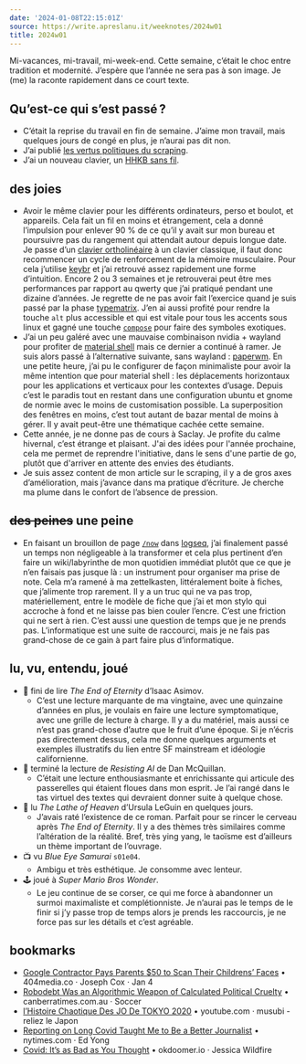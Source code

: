 ```yaml
---
date: '2024-01-08T22:15:01Z'
source: https://write.apreslanu.it/weeknotes/2024w01
title: 2024w01
---
```


Mi-vacances, mi-travail, mi-week-end. Cette semaine, c’était le choc entre tradition et modernité. J’espère que l’année ne sera pas à son image. Je (me) la raconte rapidement dans ce court texte.

<!--more-->

## Qu’est-ce qui s’est passé ?

- C’était la reprise du travail en fin de semaine. J’aime mon travail, mais quelques jours de congé en plus, je n’aurai pas dit non.
- J’ai publié [les vertus politiques du scraping](https://write.apreslanu.it/tk/les-vertus-politiques-du-scraping).
- J’ai un nouveau clavier, un [HHKB sans fil].

[HHKB sans fil]: https://www.hhkeyboard.com/fr/products/hybrid-type-s

## des joies

- Avoir le même clavier pour les différents ordinateurs, perso et boulot, et appareils. Cela fait un fil en moins et étrangement, cela a donné l’impulsion pour enlever 90 % de ce qu’il y avait sur mon bureau et poursuivre pas du rangement qui attendait autour depuis longue date. Je passe d’un [clavier ortholinéaire] à un clavier classique, il faut donc recommencer un cycle de renforcement de la mémoire musculaire. Pour cela j’utilise [keybr] et j’ai retrouvé assez rapidement une forme d’intuition. Encore 2 ou 3 semaines et je retrouverai peut être mes performances par rapport au qwerty que j’ai pratiqué pendant une dizaine d’années. Je regrette de ne pas avoir fait l’exercice quand je suis passé par la phase [typematrix]. J’en ai aussi profité pour rendre la touche `alt` plus accessible et qui est vitale pour tous les accents sous linux et gagné une touche [`compose`] pour faire des symboles exotiques.
- J’ai un peu galéré avec une mauvaise combinaison nvidia + wayland pour profiter de [material shell] mais ce dernier a continué à ramer. Je suis alors passé à l’alternative suivante, sans wayland : [paperwm]. En une petite heure, j’ai pu le configurer de façon minimaliste pour avoir la même intention que pour material shell : les déplacements horizontaux pour les applications et verticaux pour les contextes d’usage. Depuis c’est le paradis tout en restant dans une configuration ubuntu et gnome de normie avec le moins de customisation possible. La superposition des fenêtres en moins, c’est tout autant de bazar mental de moins à gérer. Il y avait peut-être une thématique cachée cette semaine.
- Cette année, je ne donne pas de cours à Saclay. Je profite du calme hivernal, c’est étrange et plaisant. J'ai des idées pour l'année prochaine, cela me permet de reprendre l'initiative, dans le sens d'une partie de go, plutôt que d'arriver en attente des envies des étudiants.
- Je suis assez content de mon article sur le scraping, il y a de gros axes d’amélioration, mais j’avance dans ma pratique d’écriture. Je cherche ma plume dans le confort de l’absence de pression.

[material shell]: https://material-shell.com/
[paperwm]: https://github.com/paperwm/PaperWM
[clavier ortholinéaire]: https://olkb.com/
[keybr]: https://www.keybr.com/
[typematrix]: http://typematrix.com/
[`compose`]: https://help.ubuntu.com/community/GtkComposeTable

## ~~des peines~~ une peine

- En faisant un brouillon de page [`/now`] dans [logseq], j’ai finalement passé un temps non négligeable à la transformer et cela plus pertinent d’en faire un wiki/labyrinthe de mon quotidien immédiat plutôt que ce que je n’en faisais pas jusque là : un instrument pour organiser ma prise de note. Cela m’a ramené à ma zettelkasten, littéralement boite à fiches, que j’alimente trop rarement. Il y a un truc qui ne va pas trop, matériellement, entre le modèle de fiche que j’ai et mon stylo qui accroche à fond et ne laisse pas bien couler l’encre. C’est une friction qui ne sert à rien. C’est aussi une question de temps que je ne prends pas. L’informatique est une suite de raccourci, mais je ne fais pas grand-chose de ce gain à part faire plus d’informatique.

[`/now`]: https://blog.professeurjoachim.com/billet/2024-01-05-ma-page-now-ou-plutot-en-ce-moment
[logseq]: https://logseq.com/


## lu, vu, entendu, joué

- 📖 fini de lire *The End of Eternity* d’Isaac Asimov.
  - C’est une lecture marquante de ma vingtaine, avec une quinzaine d’années en plus, je voulais en faire une lecture symptomatique, avec une grille de lecture à charge. Il y a du matériel, mais aussi ce n’est pas grand-chose d’autre que le fruit d’une époque. Si je n’écris pas directement dessus, cela me donne quelques arguments et exemples illustratifs du lien entre SF mainstream et idéologie californienne.
- 📖 terminé la lecture de *Resisting AI* de Dan McQuillan.
  - C’était une lecture enthousiasmante et enrichissante qui articule des passerelles qui étaient floues dans mon esprit. Je l’ai rangé dans le tas virtuel des textes qui devraient donner suite à quelque chose.
- 📖 lu *The Lathe of Heaven* d’Ursula LeGuin en quelques jours.
  - J’avais raté l’existence de ce roman. Parfait pour se rincer le cerveau après *The End of Eternity*. Il y a des thèmes très similaires comme l’altération de la réalité. Bref, très ying yang, le taoïsme est d’ailleurs un thème important de l’ouvrage.
- 📺 vu *Blue Eye Samurai* `s01e04`.
  - Ambigu et très esthétique. Je consomme avec lenteur.
- 🕹️ joué à *Super Mario Bros Wonder*.
  - Le jeu continue de se corser, ce qui me force à abandonner un surmoi maximaliste et complétionniste. Je n’aurai pas le temps de le finir si j’y passe trop de temps alors je prends les raccourcis, je ne force pas sur les détails et c’est agréable.


## bookmarks

- [Google Contractor Pays Parents $50 to Scan Their Childrens’ Faces][article:0] • 404media.co · Joseph Cox · Jan 4
- [Robodebt Was an Algorithmic Weapon of Calculated Political Cruelty][article:1] • canberratimes.com.au · Soccer
- [l’Histoire Chaotique Des JO De TOKYO 2020][article:2] • youtube.com · musubi - reliez le Japon
- [Reporting on Long Covid Taught Me to Be a Better Journalist][article:3] • nytimes.com · Ed Yong
- [Covid: It’s as Bad as You Thought][article:4] • okdoomer.io · Jessica Wildfire

[article:0]: https://www.404media.co/google-telus-pays-50-to-scan-childrens-eyelid-shape-and-skin-tone/
[article:1]: https://www.canberratimes.com.au/story/6775350/robodebt-was-an-algorithmic-weapon-of-calculated-political-cruelty/
[article:2]: https://www.youtube.com/watch?v=MFt_73746Ts&ab_channel=musubi-reliezleJapon
[article:3]: https://www.nytimes.com/2023/12/11/opinion/long-covid-reporting-lessons.html?unlocked_article_code=1.FE0.aHg1.KLP-3qDCnjtp&referringSource=articleShare
[article:4]: https://www.okdoomer.io/covid-its-as-bad-as-you-thought/